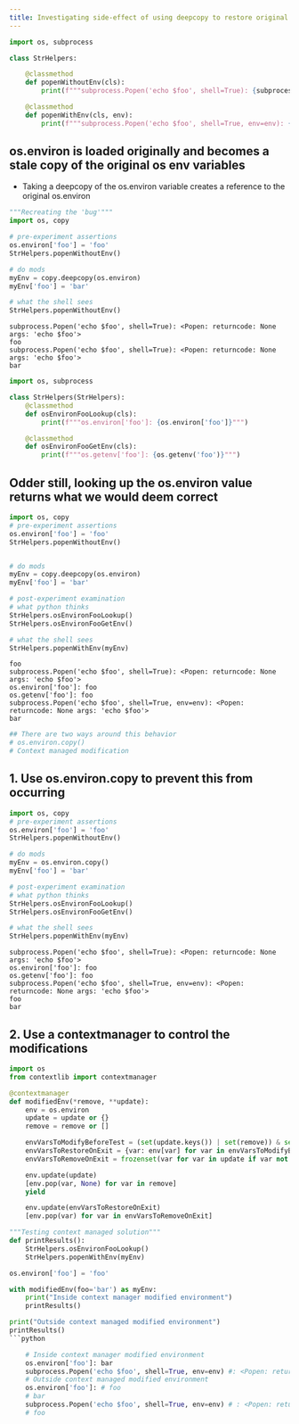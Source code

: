```yaml
---
title: Investigating side-effect of using deepcopy to restore original os.environ state
---
```


```python
import os, subprocess

class StrHelpers:

    @classmethod
    def popenWithoutEnv(cls):
        print(f"""subprocess.Popen('echo $foo', shell=True): {subprocess.Popen('echo $foo', shell=True)}""")

    @classmethod
    def popenWithEnv(cls, env):
        print(f"""subprocess.Popen('echo $foo', shell=True, env=env): {subprocess.Popen('echo $foo', shell=True, env=env)}""")


```

## os.environ is loaded originally and becomes a stale copy of the original os env variables

- Taking a deepcopy of the os.environ variable creates a reference to the original os.environ

```python
"""Recreating the 'bug'"""
import os, copy

# pre-experiment assertions
os.environ['foo'] = 'foo'
StrHelpers.popenWithoutEnv()

# do mods
myEnv = copy.deepcopy(os.environ)
myEnv['foo'] = 'bar'

# what the shell sees
StrHelpers.popenWithoutEnv()
```

    subprocess.Popen('echo $foo', shell=True): <Popen: returncode: None args: 'echo $foo'>
    foo
    subprocess.Popen('echo $foo', shell=True): <Popen: returncode: None args: 'echo $foo'>
    bar

```python
import os, subprocess

class StrHelpers(StrHelpers):
    @classmethod
    def osEnvironFooLookup(cls):
        print(f"""os.environ['foo']: {os.environ['foo']}""")

    @classmethod
    def osEnvironFooGetEnv(cls):
        print(f"""os.getenv['foo']: {os.getenv('foo')}""")
```

## Odder still, looking up the os.environ value returns what we would deem correct

```python
import os, copy
# pre-experiment assertions
os.environ['foo'] = 'foo'
StrHelpers.popenWithoutEnv()


# do mods
myEnv = copy.deepcopy(os.environ)
myEnv['foo'] = 'bar'

# post-experiment examination
# what python thinks
StrHelpers.osEnvironFooLookup()
StrHelpers.osEnvironFooGetEnv()

# what the shell sees
StrHelpers.popenWithEnv(myEnv)
```

    foo
    subprocess.Popen('echo $foo', shell=True): <Popen: returncode: None args: 'echo $foo'>
    os.environ['foo']: foo
    os.getenv['foo']: foo
    subprocess.Popen('echo $foo', shell=True, env=env): <Popen: returncode: None args: 'echo $foo'>
    bar

```python
## There are two ways around this behavior
# os.environ.copy()
# Context managed modification
```

## 1. Use os.environ.copy to prevent this from occurring

```python
import os, copy
# pre-experiment assertions
os.environ['foo'] = 'foo'
StrHelpers.popenWithoutEnv()

# do mods
myEnv = os.environ.copy()
myEnv['foo'] = 'bar'

# post-experiment examination
# what python thinks
StrHelpers.osEnvironFooLookup()
StrHelpers.osEnvironFooGetEnv()

# what the shell sees
StrHelpers.popenWithEnv(myEnv)
```

    subprocess.Popen('echo $foo', shell=True): <Popen: returncode: None args: 'echo $foo'>
    os.environ['foo']: foo
    os.getenv['foo']: foo
    subprocess.Popen('echo $foo', shell=True, env=env): <Popen: returncode: None args: 'echo $foo'>
    foo
    bar

## 2. Use a contextmanager to control the modifications

````python
import os
from contextlib import contextmanager

@contextmanager
def modifiedEnv(*remove, **update):
    env = os.environ
    update = update or {}
    remove = remove or []

    envVarsToModifyBeforeTest = (set(update.keys()) | set(remove)) & set(env.keys())
    envVarsToRestoreOnExit = {var: env[var] for var in envVarsToModifyBeforeTest}
    envVarsToRemoveOnExit = frozenset(var for var in update if var not in env)

    env.update(update)
    [env.pop(var, None) for var in remove]
    yield

    env.update(envVarsToRestoreOnExit)
    [env.pop(var) for var in envVarsToRemoveOnExit]

"""Testing context managed solution"""
def printResults():
    StrHelpers.osEnvironFooLookup()
    StrHelpers.popenWithEnv(myEnv)

os.environ['foo'] = 'foo'

with modifiedEnv(foo='bar') as myEnv:
    print("Inside context manager modified environment")
    printResults()

print("Outside context managed modified environment")
printResults()
```python

    # Inside context manager modified environment
    os.environ['foo']: bar
    subprocess.Popen('echo $foo', shell=True, env=env) #: <Popen: returncode: None args: 'echo $foo'>
    # Outside context managed modified environment
    os.environ['foo']: # foo
    # bar
    subprocess.Popen('echo $foo', shell=True, env=env) # : <Popen: returncode: None args: 'echo $foo'>
    # foo
````
